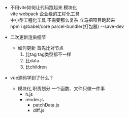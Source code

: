 - 不用vite如何让代码跑起来
    模块化  
    vite webpack 企业级的工程化工具  
    中小型工程化工具  不需要那么复杂 立马把项目跑起来  
    npm i @babel/core parcel-bundler(打包器) --save-dev  

- 二次更新渲染细节
    - 如何更新 首先比对节点
        1. 比tag
            tag类型都不一样
        2. 比data
        3. 比children

- vue源码学到了什么？
    - 模块化,职责划分
        一个函数、文件只做一件事  
        - h.js
        - render.js
            - patchData.js
            - diff.js